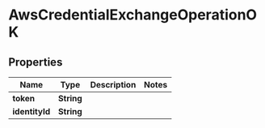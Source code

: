# AwsCredentialExchangeOperationOK

## Properties

| Name           | Type       | Description | Notes |
| -------------- | ---------- | ----------- | ----- |
| **token**      | **String** |             |       |
| **identityId** | **String** |             |       |

